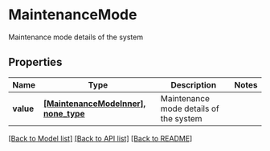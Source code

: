 # MaintenanceMode

Maintenance mode details of the system

## Properties
Name | Type | Description | Notes
------------ | ------------- | ------------- | -------------
**value** | [**[MaintenanceModeInner], none_type**](MaintenanceModeInner.md) | Maintenance mode details of the system | 

[[Back to Model list]](../README.md#documentation-for-models) [[Back to API list]](../README.md#documentation-for-api-endpoints) [[Back to README]](../README.md)


